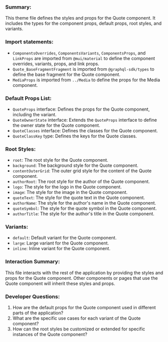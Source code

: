 ### Summary:
This theme file defines the styles and props for the Quote component. It includes the types for the component props, default props, root styles, and variants.

### Import statements:
- `ComponentsOverrides`, `ComponentsVariants`, `ComponentsProps`, and `LinkProps` are imported from `@mui/material` to define the component overrides, variants, props, and link props.
- `Quote_BaseFragmentFragment` is imported from `@graphql-sdk/types` to define the base fragment for the Quote component.
- `MediaProps` is imported from `../Media` to define the props for the Media component.

### Default Props List:
- `QuoteProps` interface: Defines the props for the Quote component, including the variant.
- `QuoteOwnerState` interface: Extends the `QuoteProps` interface to define the owner state for the Quote component.
- `QuoteClasses` interface: Defines the classes for the Quote component.
- `QuoteClassKey` type: Defines the keys for the Quote classes.

### Root Styles:
- `root`: The root style for the Quote component.
- `background`: The background style for the Quote component.
- `contentOuterGrid`: The outer grid style for the content of the Quote component.
- `authorRoot`: The root style for the author of the Quote component.
- `logo`: The style for the logo in the Quote component.
- `image`: The style for the image in the Quote component.
- `quoteText`: The style for the quote text in the Quote component.
- `authorName`: The style for the author's name in the Quote component.
- `quoteSymbol`: The style for the quote symbol in the Quote component.
- `authorTitle`: The style for the author's title in the Quote component.

### Variants:
- `default`: Default variant for the Quote component.
- `large`: Large variant for the Quote component.
- `inline`: Inline variant for the Quote component.

### Interaction Summary:
This file interacts with the rest of the application by providing the styles and props for the Quote component. Other components or pages that use the Quote component will inherit these styles and props.

### Developer Questions:
1. How are the default props for the Quote component used in different parts of the application?
2. What are the specific use cases for each variant of the Quote component?
3. How can the root styles be customized or extended for specific instances of the Quote component?